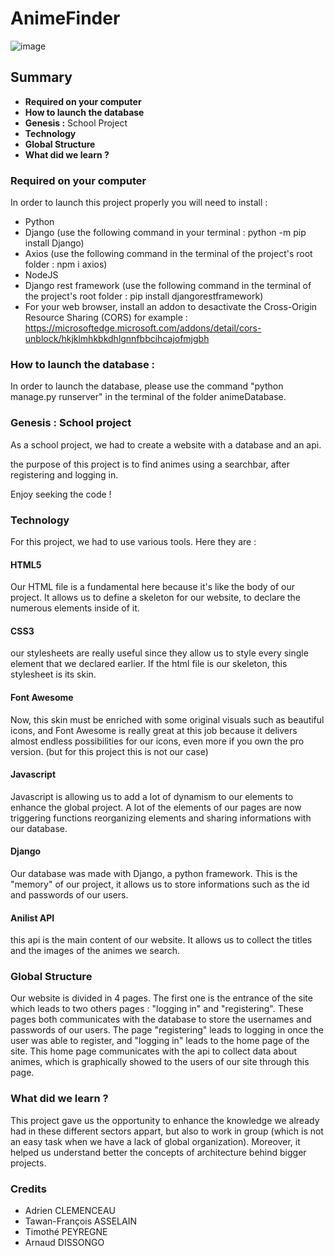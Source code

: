 # AnimeFinder

![image](https://user-images.githubusercontent.com/91453689/206312201-98f5f582-a1fb-4a3f-af14-449ba4b01548.png)

## Summary

- **Required on your computer**
- **How to launch the database**
- **Genesis :** School Project
- **Technology**
- **Global Structure**
- **What did we learn ?**

### Required on your computer

In order to launch this project properly you will need to install :
- Python 
- Django (use the following command in your terminal : python -m pip install Django)
- Axios (use the following command in the terminal of the project's root folder : npm i axios)
- NodeJS
- Django rest framework (use the following command in the terminal of the project's root folder : pip install djangorestframework)
- For your web browser, install an addon to desactivate the Cross-Origin Resource Sharing (CORS) for example : https://microsoftedge.microsoft.com/addons/detail/cors-unblock/hkjklmhkbkdhlgnnfbbcihcajofmjgbh

### How to launch the database :

In order to launch the database, please use the command "python manage.py runserver" in the terminal of the folder animeDatabase.

### Genesis : School project

As a school project, we had to create a website with a database and an api.

the purpose of this project is to find animes using a searchbar, after registering and logging in.

Enjoy seeking the code !

### Technology

For this project, we had to use various tools. Here they are :

#### HTML5

Our HTML file is a fundamental here because it's like the body of our project. It allows us to define a skeleton for our website, to declare the numerous elements inside of it.  

#### CSS3

our stylesheets are really useful since they allow us to style every single element that we declared earlier. If the html file is our skeleton, this stylesheet is its skin.

#### Font Awesome

Now, this skin must be enriched with some original visuals such as beautiful icons, and Font Awesome is really great at this job because it delivers almost endless possibilities for our icons, even more if you own the pro version. (but for this project this is not our case)   

#### Javascript

Javascript is allowing us to add a lot of dynamism to our elements to enhance the global project. A lot of the elements of our pages are now triggering functions reorganizing elements and sharing informations with our database.

#### Django

Our database was made with Django, a python framework. This is the "memory" of our project, it allows us to store informations such as the id and passwords of our users.

#### Anilist API

this api is the main content of our website. It allows us to collect the titles and the images of the animes we search.

### Global Structure

Our website is divided in 4 pages. The first one is the entrance of the site which leads to two others pages : "logging in" and "registering". These pages both communicates with the database to store the usernames and passwords of our users. The page "registering" leads to logging in once the user was able to register, and "logging in" leads to the home page of the site. This home page communicates with the api to collect data about animes, which is graphically showed to the users of our site through this page.

### What did we learn ?

This project gave us the opportunity to enhance the knowledge we already had in these different sectors appart, but also to work in group (which is not an easy task when we have a lack of global organization). Moreover, it helped us understand better the concepts of architecture behind bigger projects.

### Credits

- Adrien CLEMENCEAU
- Tawan-François ASSELAIN
- Timothé PEYREGNE
- Arnaud DISSONGO
